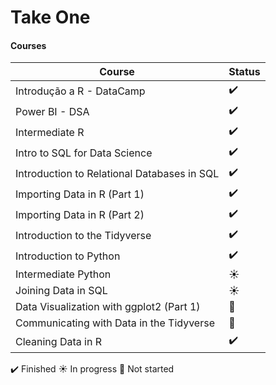 # Take One

#### Courses 
|  Course                    | Status             |
| ------------------------- | ------------------ |
| Introdução a R - DataCamp | :heavy_check_mark: |
| Power BI - DSA            | :heavy_check_mark:         |
| Intermediate R            | :heavy_check_mark:           |
| Intro to SQL for Data Science            | :heavy_check_mark:            |
| Introduction to Relational Databases in SQL      | :heavy_check_mark:      |
| Importing Data in R (Part 1)       | :heavy_check_mark:           |
| Importing Data in R (Part 2)       |:heavy_check_mark:      |
| Introduction to the Tidyverse      |  :heavy_check_mark:        |
| Introduction to Python      |  :heavy_check_mark:        |
| Intermediate Python      |  :sunny:           |
| Joining Data in SQL      |  :sunny:           |
| Data Visualization with ggplot2 (Part 1)|:red_circle:      |
| Communicating with Data in the Tidyverse|:red_circle:  |
| Cleaning Data in R     | :heavy_check_mark:           |

 
:heavy_check_mark: Finished
:sunny: In progress
:red_circle: Not started

